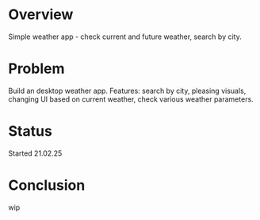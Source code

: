 # Overview
Simple weather app - check current and future weather, search by city.

# Problem
Build an desktop weather app. Features: search by city, pleasing visuals, changing UI based on current weather, check various weather parameters. 

# Status
Started 21.02.25

# Conclusion
wip

